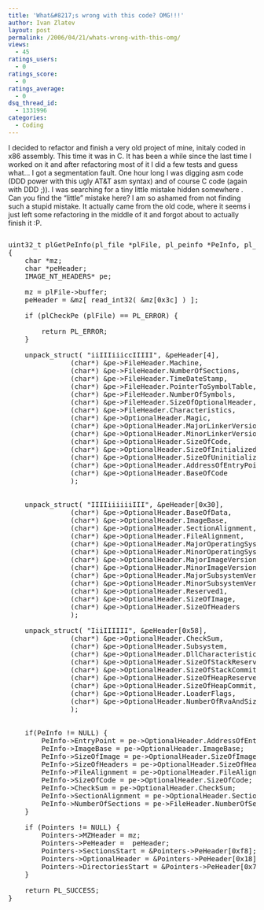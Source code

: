 ```yaml
---
title: 'What&#8217;s wrong with this code? OMG!!!'
author: Ivan Zlatev
layout: post
permalink: /2006/04/21/whats-wrong-with-this-omg/
views:
  - 45
ratings_users:
  - 0
ratings_score:
  - 0
ratings_average:
  - 0
dsq_thread_id:
  - 1331996
categories:
  - Coding
---
```

I decided to refactor and finish a very old project of mine, initaly coded in x86 assembly. This time it was in C. It has been a while since the last time I worked on it and after refactoring most of it I did a few tests and guess what&#8230; I got a segmentation fault. One hour long I was digging asm code (DDD power with this ugly AT&#038;T asm syntax) and of course C code (again with DDD ;)). I was searching for a tiny little mistake hidden somewhere . Can you find the &#8220;little&#8221; mistake here? I am so ashamed from not finding such a stupid mistake. It actually came from the old code, where it seems i just left some refactoring in the middle of it and forgot about to actually finish it :P.

<pre></pre>

<pre lang="C">uint32_t plGetPeInfo(pl_file *plFile, pl_peinfo *PeInfo, pl_pointers *Pointers)
{
	char *mz;
	char *peHeader;
	IMAGE_NT_HEADERS* pe;
    
	mz = plFile->buffer;
	peHeader = &#038;mz[ read_int32( &#038;mz[0x3c] ) ];

	if (plCheckPe (plFile) == PL_ERROR) {
	
		return PL_ERROR; 
	}

	unpack_struct( "iiIIIiiiccIIIII", &#038;peHeader[4],
		       (char*) &#038;pe->FileHeader.Machine,
		       (char*) &#038;pe->FileHeader.NumberOfSections,
		       (char*) &#038;pe->FileHeader.TimeDateStamp,
		       (char*) &#038;pe->FileHeader.PointerToSymbolTable,
		       (char*) &#038;pe->FileHeader.NumberOfSymbols,
		       (char*) &#038;pe->FileHeader.SizeOfOptionalHeader,
		       (char*) &#038;pe->FileHeader.Characteristics,
		       (char*) &#038;pe->OptionalHeader.Magic,
		       (char*) &#038;pe->OptionalHeader.MajorLinkerVersion,
		       (char*) &#038;pe->OptionalHeader.MinorLinkerVersion,
		       (char*) &#038;pe->OptionalHeader.SizeOfCode,
		       (char*) &#038;pe->OptionalHeader.SizeOfInitializedData,
		       (char*) &#038;pe->OptionalHeader.SizeOfUninitializedData,
		       (char*) &#038;pe->OptionalHeader.AddressOfEntryPoint,
		       (char*) &#038;pe->OptionalHeader.BaseOfCode
		       );


	unpack_struct( "IIIIiiiiiiIII", &#038;peHeader[0x30], 
		       (char*) &#038;pe->OptionalHeader.BaseOfData,
		       (char*) &#038;pe->OptionalHeader.ImageBase,
		       (char*) &#038;pe->OptionalHeader.SectionAlignment,
		       (char*) &#038;pe->OptionalHeader.FileAlignment,
		       (char*) &#038;pe->OptionalHeader.MajorOperatingSystemVersion,
		       (char*) &#038;pe->OptionalHeader.MinorOperatingSystemVersion,
		       (char*) &#038;pe->OptionalHeader.MajorImageVersion,
		       (char*) &#038;pe->OptionalHeader.MinorImageVersion,
		       (char*) &#038;pe->OptionalHeader.MajorSubsystemVersion,
		       (char*) &#038;pe->OptionalHeader.MinorSubsystemVersion,
		       (char*) &#038;pe->OptionalHeader.Reserved1,
		       (char*) &#038;pe->OptionalHeader.SizeOfImage,
		       (char*) &#038;pe->OptionalHeader.SizeOfHeaders
		       );
								
	unpack_struct( "IiiIIIIII", &#038;peHeader[0x58],
		       (char*) &#038;pe->OptionalHeader.CheckSum,
		       (char*) &#038;pe->OptionalHeader.Subsystem,
		       (char*) &#038;pe->OptionalHeader.DllCharacteristics,
		       (char*) &#038;pe->OptionalHeader.SizeOfStackReserve,
		       (char*) &#038;pe->OptionalHeader.SizeOfStackCommit,
		       (char*) &#038;pe->OptionalHeader.SizeOfHeapReserve,
		       (char*) &#038;pe->OptionalHeader.SizeOfHeapCommit,
		       (char*) &#038;pe->OptionalHeader.LoaderFlags,
		       (char*) &#038;pe->OptionalHeader.NumberOfRvaAndSizes	
		       );
	
	 
	if(PeInfo != NULL) {
		PeInfo->EntryPoint = pe->OptionalHeader.AddressOfEntryPoint;
		PeInfo->ImageBase = pe->OptionalHeader.ImageBase;
		PeInfo->SizeOfImage = pe->OptionalHeader.SizeOfImage;
		PeInfo->SizeOfHeaders = pe->OptionalHeader.SizeOfHeaders;
		PeInfo->FileAlignment = pe->OptionalHeader.FileAlignment;
		PeInfo->SizeOfCode = pe->OptionalHeader.SizeOfCode;
		PeInfo->CheckSum = pe->OptionalHeader.CheckSum;
		PeInfo->SectionAlignment = pe->OptionalHeader.SectionAlignment;
		PeInfo->NumberOfSections = pe->FileHeader.NumberOfSections;
	}
 
	if (Pointers != NULL) {
		Pointers->MZHeader = mz;
		Pointers->PeHeader =  peHeader;
		Pointers->SectionsStart = &#038;Pointers->PeHeader[0xf8];
		Pointers->OptionalHeader = &#038;Pointers->PeHeader[0x18];
		Pointers->DirectoriesStart = &#038;Pointers->PeHeader[0x78];
	}
		 
	return PL_SUCCESS;
}

</pre>